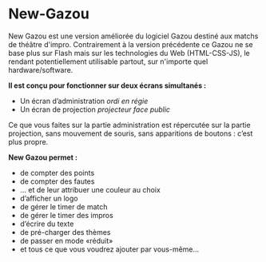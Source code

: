 # New-Gazou
New Gazou est une version améliorée du logiciel Gazou destiné aux matchs de théâtre d'impro.
Contrairement à la version précédente ce Gazou ne se base plus sur Flash mais sur les technologies du Web (HTML-CSS-JS), le rendant potentiellement utilisable partout, sur n'importe quel hardware/software.

**Il est conçu pour fonctionner sur deux écrans simultanés :**
- Un écran d’administration *ordi en régie*
- Un écran de projection *projecteur face public*

Ce que vous faites sur la partie administration est répercutée sur la partie projection, sans mouvement de souris, sans apparitions de boutons : c’est plus propre.

**New Gazou permet :**
- de compter des points
- de compter des fautes
- … et de leur attribuer une couleur au choix
- d’afficher un logo
- de gérer le timer de match
- de gérer le timer des impros
- d’écrire du texte 
- de pré-charger des thèmes
- de passer en mode «réduit»
- et tous ce que vous voudrez ajouter par vous-même…
